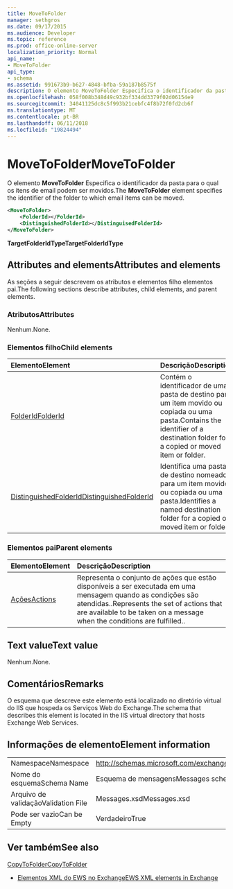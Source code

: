```yaml
---
title: MoveToFolder
manager: sethgros
ms.date: 09/17/2015
ms.audience: Developer
ms.topic: reference
ms.prod: office-online-server
localization_priority: Normal
api_name:
- MoveToFolder
api_type:
- schema
ms.assetid: 991673b9-b627-4848-bfba-59a187b8575f
description: O elemento MoveToFolder Especifica o identificador da pasta para o qual os itens de email podem ser movidos.
ms.openlocfilehash: 058f008b348d49c932bf334dd3379f02d06154e9
ms.sourcegitcommit: 34041125dc8c5f993b21cebfc4f8b72f0fd2cb6f
ms.translationtype: MT
ms.contentlocale: pt-BR
ms.lasthandoff: 06/11/2018
ms.locfileid: "19824494"
---
```

# <a name="movetofolder"></a><span data-ttu-id="8fc46-103">MoveToFolder</span><span class="sxs-lookup"><span data-stu-id="8fc46-103">MoveToFolder</span></span>

<span data-ttu-id="8fc46-104">O elemento **MoveToFolder** Especifica o identificador da pasta para o qual os itens de email podem ser movidos.</span><span class="sxs-lookup"><span data-stu-id="8fc46-104">The **MoveToFolder** element specifies the identifier of the folder to which email items can be moved.</span></span> 
  
```XML
<MoveToFolder>
    <FolderId></FolderId>
    <DistinguishedFolderId></DistinguisedFolderId>
</MoveToFolder>
```

 <span data-ttu-id="8fc46-105">**TargetFolderIdType**</span><span class="sxs-lookup"><span data-stu-id="8fc46-105">**TargetFolderIdType**</span></span>
## <a name="attributes-and-elements"></a><span data-ttu-id="8fc46-106">Attributes and elements</span><span class="sxs-lookup"><span data-stu-id="8fc46-106">Attributes and elements</span></span>

<span data-ttu-id="8fc46-107">As seções a seguir descrevem os atributos e elementos filho elementos pai.</span><span class="sxs-lookup"><span data-stu-id="8fc46-107">The following sections describe attributes, child elements, and parent elements.</span></span>
  
### <a name="attributes"></a><span data-ttu-id="8fc46-108">Atributos</span><span class="sxs-lookup"><span data-stu-id="8fc46-108">Attributes</span></span>

<span data-ttu-id="8fc46-109">Nenhum.</span><span class="sxs-lookup"><span data-stu-id="8fc46-109">None.</span></span>
  
### <a name="child-elements"></a><span data-ttu-id="8fc46-110">Elementos filho</span><span class="sxs-lookup"><span data-stu-id="8fc46-110">Child elements</span></span>

|<span data-ttu-id="8fc46-111">**Elemento**</span><span class="sxs-lookup"><span data-stu-id="8fc46-111">**Element**</span></span>|<span data-ttu-id="8fc46-112">**Descrição**</span><span class="sxs-lookup"><span data-stu-id="8fc46-112">**Description**</span></span>|
|:-----|:-----|
|[<span data-ttu-id="8fc46-113">FolderId</span><span class="sxs-lookup"><span data-stu-id="8fc46-113">FolderId</span></span>](folderid.md) <br/> |<span data-ttu-id="8fc46-114">Contém o identificador de uma pasta de destino para um item movido ou copiada ou uma pasta.</span><span class="sxs-lookup"><span data-stu-id="8fc46-114">Contains the identifier of a destination folder for a copied or moved item or folder.</span></span>  <br/> |
|[<span data-ttu-id="8fc46-115">DistinguishedFolderId</span><span class="sxs-lookup"><span data-stu-id="8fc46-115">DistinguishedFolderId</span></span>](distinguishedfolderid.md) <br/> |<span data-ttu-id="8fc46-116">Identifica uma pasta de destino nomeado para um item movido ou copiada ou uma pasta.</span><span class="sxs-lookup"><span data-stu-id="8fc46-116">Identifies a named destination folder for a copied or moved item or folder.</span></span>  <br/> |
   
### <a name="parent-elements"></a><span data-ttu-id="8fc46-117">Elementos pai</span><span class="sxs-lookup"><span data-stu-id="8fc46-117">Parent elements</span></span>

|<span data-ttu-id="8fc46-118">**Elemento**</span><span class="sxs-lookup"><span data-stu-id="8fc46-118">**Element**</span></span>|<span data-ttu-id="8fc46-119">**Descrição**</span><span class="sxs-lookup"><span data-stu-id="8fc46-119">**Description**</span></span>|
|:-----|:-----|
|[<span data-ttu-id="8fc46-120">Ações</span><span class="sxs-lookup"><span data-stu-id="8fc46-120">Actions</span></span>](actions.md) <br/> |<span data-ttu-id="8fc46-121">Representa o conjunto de ações que estão disponíveis a ser executada em uma mensagem quando as condições são atendidas..</span><span class="sxs-lookup"><span data-stu-id="8fc46-121">Represents the set of actions that are available to be taken on a message when the conditions are fulfilled..</span></span>  <br/> |
   
## <a name="text-value"></a><span data-ttu-id="8fc46-122">Text value</span><span class="sxs-lookup"><span data-stu-id="8fc46-122">Text value</span></span>

<span data-ttu-id="8fc46-123">Nenhum.</span><span class="sxs-lookup"><span data-stu-id="8fc46-123">None.</span></span>
  
## <a name="remarks"></a><span data-ttu-id="8fc46-124">Comentários</span><span class="sxs-lookup"><span data-stu-id="8fc46-124">Remarks</span></span>

<span data-ttu-id="8fc46-125">O esquema que descreve este elemento está localizado no diretório virtual do IIS que hospeda os Serviços Web do Exchange.</span><span class="sxs-lookup"><span data-stu-id="8fc46-125">The schema that describes this element is located in the IIS virtual directory that hosts Exchange Web Services.</span></span>
  
## <a name="element-information"></a><span data-ttu-id="8fc46-126">Informações de elemento</span><span class="sxs-lookup"><span data-stu-id="8fc46-126">Element information</span></span>

|||
|:-----|:-----|
|<span data-ttu-id="8fc46-127">Namespace</span><span class="sxs-lookup"><span data-stu-id="8fc46-127">Namespace</span></span>  <br/> |http://schemas.microsoft.com/exchange/services/2006/messages  <br/> |
|<span data-ttu-id="8fc46-128">Nome do esquema</span><span class="sxs-lookup"><span data-stu-id="8fc46-128">Schema Name</span></span>  <br/> |<span data-ttu-id="8fc46-129">Esquema de mensagens</span><span class="sxs-lookup"><span data-stu-id="8fc46-129">Messages schema</span></span>  <br/> |
|<span data-ttu-id="8fc46-130">Arquivo de validação</span><span class="sxs-lookup"><span data-stu-id="8fc46-130">Validation File</span></span>  <br/> |<span data-ttu-id="8fc46-131">Messages.xsd</span><span class="sxs-lookup"><span data-stu-id="8fc46-131">Messages.xsd</span></span>  <br/> |
|<span data-ttu-id="8fc46-132">Pode ser vazio</span><span class="sxs-lookup"><span data-stu-id="8fc46-132">Can be Empty</span></span>  <br/> |<span data-ttu-id="8fc46-133">Verdadeiro</span><span class="sxs-lookup"><span data-stu-id="8fc46-133">True</span></span>  <br/> |
   
## <a name="see-also"></a><span data-ttu-id="8fc46-134">Ver também</span><span class="sxs-lookup"><span data-stu-id="8fc46-134">See also</span></span>



[<span data-ttu-id="8fc46-135">CopyToFolder</span><span class="sxs-lookup"><span data-stu-id="8fc46-135">CopyToFolder</span></span>](copytofolder.md)


- [<span data-ttu-id="8fc46-136">Elementos XML do EWS no Exchange</span><span class="sxs-lookup"><span data-stu-id="8fc46-136">EWS XML elements in Exchange</span></span>](ews-xml-elements-in-exchange.md)


